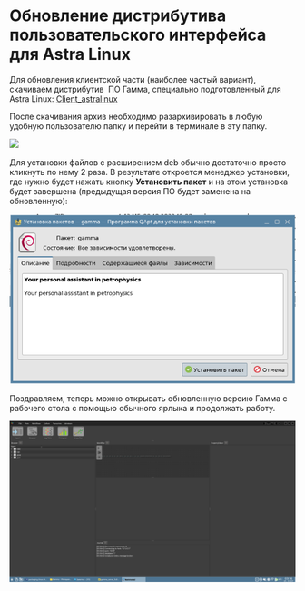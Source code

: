 
# Обновление дистрибутива пользовательского интерфейса для Astra Linux

Для обновления клиентской части (наиболее частый вариант), скачиваем дистрибутив  ПО Гамма, специально подготовленный для Astra Linux: [Client_astralinux](https://gamma-wellbore.com/download/release/)

После скачивания архив необходимо разархивировать в любую удобную пользователю папку и перейти в терминале в эту папку.

![](https://gamma-wellbore.com/wp-content/uploads/2023/03/Screenshot_20230327_092138-e1679893219815.jpg)

Для установки файлов с расширением deb обычно достаточно просто кликнуть по нему 2 раза. В результате откроется менеджер установки, где нужно будет нажать кнопку **Установить пакет** и на этом установка будет завершена (предыдущая версия ПО будет заменена на обновленную):

![](../files/Gamma_Client_QApt.png)


Поздравляем, теперь можно открывать обновленную версию Гамма с рабочего стола с помощью обычного ярлыка и продолжать работу.

![](../files/Gamma_Client_AstraLinux.png)
